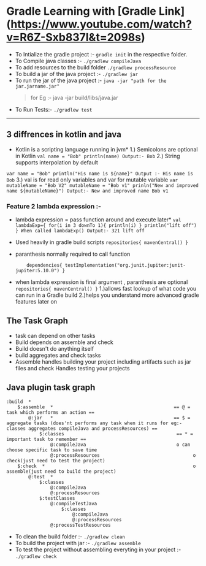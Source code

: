 
# Gradle Learning with [Gradle Link] (https://www.youtube.com/watch?v=R6Z-Sxb837I&t=2098s)

- To Intialize the gradle project :- `gradle init` in the respective folder.
- To Compile java classes :- `./gradlew compileJava`
- To add resources to the build folder `./gradlew processResource`
- To build a jar of the java project :- `./gradlew jar`
- To run the jar of the java project :- `java -jar "path for the jar.jarname.jar"`
    >for Eg :- java -jar build/libs/java.jar
- To Run Tests:- `./gradlew test`

---
## 3 diffrences in kotlin and java

* Kotlin is a scripting language running in jvm*
1.) Semicolons are optional in Kotlin
  `
    val name = "Bob"
    println(name)
        Output:- Bob
`
2.) String supports interpolation by default

`
  var name = "Bob"
    println("His name is ${name}"
        Output :- His name is Bob
`
3.) val is for read only variables and var for mutable variable
 `
    var mutableName = "Bob V2"
    mutableName = "Bob v1"
    prinln("New and improved name ${mutableName}")
        Output:- New and improved name Bob v1
`
### Feature 2 lambda expression :-

* lambda expression = pass function around and execute later*
`
val lambdaExp={
for(i in 3 downTo 1){
println(i)
}
println("lift off")
}
When called lambdaExp()
Output:- 321 lift off
`

- Used heavily in gradle build scripts
`
repositories{
mavenCentral()
}
`
- paranthesis normally required to call function

  `     dependencies{
           testImplementation("org.junit.jupiter:junit-jupiter:5.10.0")
       }
    `
- when lambda expression is final argument , paranthesis are optional
  `    repositories{
      mavenCentral()
      }
`
1.)allows fast lookup of what code you can run in a Gradle build
2.)helps you understand more advanced gradle features later on

## The Task Graph
- task can depend on other tasks
- Build depends on assemble and check
- Build doesn't do anything itself
- build aggregates and check tasks
- Assemble handles building your project including artifacts such as jar files and check Handles testing your projects


## Java plugin task graph
    :build  *
        $:assemble  *                                            == @ = task which performs an action ==
            @:jar   *                                            == $ = aggregate tasks (does'nt performs any task when it runs for eg:- classes aggregates compileJava and processResources) ==
                $:classes                                         == * = important task to remember ==
                    @:compileJava                                 o can choose specific task to save time
                    @:processResources                                  o check(just need to test the project)
        $:check  *                                                      o assemble(just need to build the project)
            @:test  *
                $:classes
                    @:compileJava
                    @:processResources
                $:testClasses
                    @:compileTestJava
                        $:classes
                            @:compileJava
                            @:processResources
                    @:processTestResources


- To clean the build folder :-  `./gradlew clean`
- To build the project with jar :- `./gradlew assemble`
- To test the project without assembling everyting in your project :- `./gradlew check`
